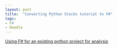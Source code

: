```yaml
---
layout: post
title:  "Converting Python Stocks tutorial to F#"
tags:
- F#
- Deedle
---
```


[Using F# for an existing python project for analysis](https://github.com/karlobrien/StockAnalysis)